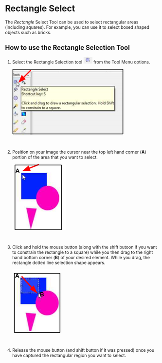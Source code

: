 # Rectangle Select
The *Rectangle* Select Tool can be used to select rectangular areas (including squares). For example, you can use it  to select boxed shaped objects such as bricks. 

## How to use the Rectangle Selection Tool
1. Select the Rectangle Selection tool ![Rectangle icon](img/rectangleselect.png) from the Tool Menu options.

     ![Rectangle](img/rectangleselecttool.png)  

    &nbsp;

2. Position on your image the cursor near the top left hand corner (**A**) portion of the area that you want to select.

     ![Rectangle Position](img/rectangleposition.png) 

    &nbsp;

3. Click and hold the mouse button (along with the shift butoon if you want to constrain the rectangle to a square) while you then drag to the right hand bottom corner (**B**) of your desired element. While you drag, the rectangle dotted line selection shape appears. 
 
     ![Rectangle Example](img/rectangleexample.png) 

     &nbsp;

 4. Release the mouse button (and shift button if it was pressed) once you have captured the rectangular region you want to select.   
